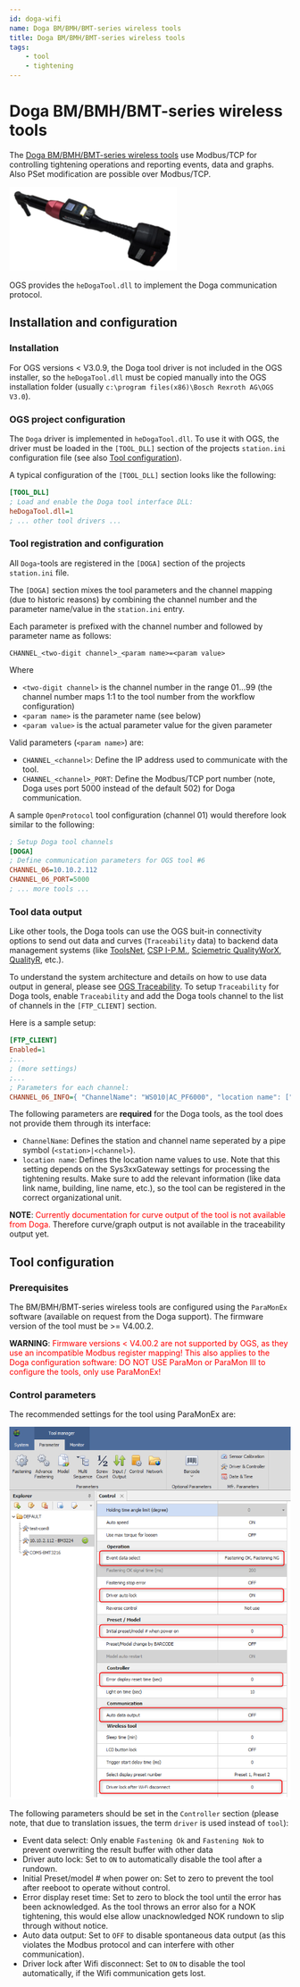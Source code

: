 ```yaml
---
id: doga-wifi
name: Doga BM/BMH/BMT-series wireless tools
title: Doga BM/BMH/BMT-series wireless tools
tags:
    - tool
    - tightening
---
```


# Doga BM/BMH/BMT-series wireless tools

The [Doga BM/BMH/BMT-series wireless tools](https://www.doga.fr/en/assembly-technology/assembly-tools/wireless-dc-tools) use Modbus/TCP for controlling tightening operations and reporting events, data and graphs. Also PSet modification are possible over Modbus/TCP.

![Doga-BMT angle tool](./resources/doga-bmt-300px.png)

OGS provides the `heDogaTool.dll` to implement the Doga communication protocol.

## Installation and configuration

### Installation

For OGS versions < V3.0.9, the Doga tool driver is not included in the OGS installer, so the `heDogaTool.dll` must be copied manually into the OGS installation folder (usually `c:\program files(x86)\Bosch Rexroth AG\OGS V3.0`). 

### OGS project configuration

The `Doga` driver is implemented in `heDogaTool.dll`. To use it with OGS, the driver must be loaded in the `[TOOL_DLL]` section of the projects `station.ini` configuration file (see also [Tool configuration](README.md)).

A typical configuration of the `[TOOL_DLL]` section looks like the following:

```ini
[TOOL_DLL]
; Load and enable the Doga tool interface DLL:
heDogaTool.dll=1
; ... other tool drivers ...
```

### Tool registration and configuration

All `Doga`-tools are registered in the `[DOGA]` section of the projects `station.ini` file.

The `[DOGA]` section mixes the tool parameters and the channel mapping (due to historic reasons) by combining the channel number and the parameter name/value in the `station.ini` entry. 

Each parameter is prefixed with the channel number and followed by parameter name as follows:

    CHANNEL_<two-digit channel>_<param name>=<param value>

Where
- `<two-digit channel>` is the channel number in the range 01...99 (the channel number maps 1:1 to the tool number from the workflow configuration) 
- `<param name>` is the parameter name (see below)
- `<param value>` is the actual parameter value for the given parameter

Valid parameters (`<param name>`) are:

- `CHANNEL_<channel>`: Define the IP address used to communicate with the tool.
- `CHANNEL_<channel>_PORT`: Define the Modbus/TCP port number (note, Doga uses port 5000 instead of the default 502) for Doga communication.

A sample `OpenProtocol` tool configuration (channel 01) would therefore look similar to the following:

```ini
; Setup Doga tool channels
[DOGA]
; Define communication parameters for OGS tool #6
CHANNEL_06=10.10.2.112
CHANNEL_06_PORT=5000
; ... more tools ...
```

### Tool data output

Like other tools, the Doga tools can use the OGS buit-in connectivity options to send out data and curves (`Traceability` data) to backend data management systems (like [ToolsNet](https://www.atlascopco.com/en-us/itba/products/assembly-solutions/software-solutions/toolsnet-8-sku4531), [CSP I-P.M.](https://www.csp-sw.com/quality-management-software-solutions/error-prevention-with-ipm/), [Sciemetric QualityWorX](https://www.sciemetric.com/data-intelligence/qualityworx-data-collection), [QualityR](https://www.haller-erne.de/qualityr-web/), etc.). 

To understand the system architecture and details on how to use data output in general, please see [OGS Traceability](../dataoutput/traceability.md). To setup `Traceability` for Doga tools, enable `Traceability` and add the Doga tools channel to the list of channels in the `[FTP_CLIENT]` section.

Here is a sample setup:

```ini
[FTP_CLIENT]
Enabled=1
;... 
; (more settings)
;...
; Parameters for each channel:
CHANNEL_06_INFO={ "ChannelName": "WS010|AC_PF6000", "location name": ["Tool", "Line 2", "WS010", "default", "", "", ""] }
```

The following parameters are **required** for the Doga tools, as the tool does not provide them through its interface:

- `ChannelName`: Defines the station and channel name seperated by a pipe symbol (`<station>|<channel>`).
- `location name`: Defines the location name values to use. Note that this setting depends on the Sys3xxGateway settings for processing the tightening results. Make sure to add the relevant information (like data link name, building, line name, etc.), so the tool can be registered in the correct organizational unit.

**NOTE**: <span style="color:red">Currently documentation for curve output of the tool is not available from Doga.</span> Therefore curve/graph output is not available in the traceability output yet.

## Tool configuration

### Prerequisites

The BM/BMH/BMT-series wireless tools are configured using the `ParaMonEx` software (available on request from the Doga support).  The firmware version of the tool must be >= V4.00.2. 

**WARNING**: <span style="color:red">Firmware versions < V4.00.2 are not supported by OGS, as they use an incompatible Modbus register mapping! This also applies to the Doga configuration software: DO NOT USE ParaMon or ParaMon III to configure the tools, only use ParaMonEx!</span>

### Control parameters

The recommended settings for the tool using ParaMonEx are:

![Doga controller parameters](./resources/doga-parameters.png)

The following parameters should be set in the `Controller` section (please note, that due to translation issues, the term `driver` is used instead of `tool`):

- Event data select: Only enable `Fastening Ok` and `Fastening Nok` to prevent overwriting the result buffer with other data
- Driver auto lock: Set to `ON` to automatically disable the tool after a rundown.
- Initial Preset/model # when power on: Set to zero to prevent the tool after reeboot to operate without control.
- Error display reset time: Set to zero to block the tool until the error has been acknowledged. As the tool throws an error also for a NOK tightening, this would else allow unacknowledged NOK rundown to slip through without notice. 
- Auto data output: Set to `OFF` to disable spontaneous data output (as this violates the Modbus protocol and can interfere with other communication).
- Driver lock after Wifi disconnect: Set to `ON` to disable the tool automatically, if the Wifi communication gets lost.






